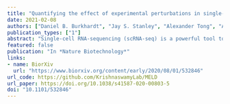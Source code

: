 ```yaml
---
title: "Quantifying the effect of experimental perturbations in single-cell RNA-sequencing data using graph signal processing"
date: 2021-02-08
authors: ["Daniel B. Burkhardt", "Jay S. Stanley", "Alexander Tong", "Ana Luisa Perdigoto", "Scott A. Gigante", "Kevan C. Herold", "Guy Wolf", "Antonio J. Giraldez", "David van Dijk", "Smita Krishnaswamy"]
publication_types: ["1"]
abstract: "Single-cell RNA-sequencing (scRNA-seq) is a powerful tool to quantify transcriptional states in thousands to millions of cells. It is increasingly common for scRNA-seq data to be collected in multiple conditions to measure the effect of an experimental perturbation. However, quantifying differences between scRNA-seq datasets remains an analytical challenge. Previous efforts at quantifying such differences focus on discrete regions of the transcriptional state space such as clusters of cells. Here, we describe a continuous measure of the effect of an experiment across the transcriptomic space with single cell resolution. First, we use the manifold assumption to model the cellular state space as a graph with cells as nodes and edges connecting cells with similar transcriptomic profiles. Next, we calculate an Enhanced Experimental Signal (EES) that estimates the likelihood of observing cells from each condition at every point in the manifold. We show that the EES has useful properties for analysis of single cell perturbation studies. We show that we can use the magnitude and frequency of the EES, using an algorithm we call vertex frequency clustering, to identify specific populations of cells that are or are not affected by an experimental treatment at the appropriate level of granularity. Using these selected populations we can derive gene signatures of affected populations of cells. We demonstrate both algorithms using a combination of biological and synthetic datasets. Implementations are provided in the MELD Python package, which is available at https://github.com/KrishnaswamyLab/MELD."
featured: false
publication: "In *Nature Biotechnology*"
links:
- name: BiorXiv
  url: "https://www.biorxiv.org/content/early/2020/08/01/532846"
url_code: https://github.com/KrishnaswamyLab/MELD
url_paper: https://doi.org/10.1038/s41587-020-00803-5
doi: "10.1101/532846"
---
```



